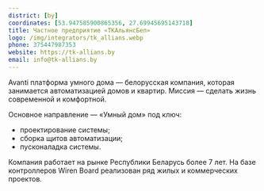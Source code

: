 ```yaml
---
district: [by]
coordinates: [53.947585900865356, 27.69945695143718]
title: Частное предприятие «ТКАльянсБел»
logo: /img/integrators/tk_allians.webp
phone: 375447987353
website: https://tk-allians.by
email: info@tk-allians.by
---
```


Avanti платформа умного дома — белорусская компания, которая занимается автоматизацией домов и квартир.
Миссия — сделать жизнь современной и комфортной.


Основное направление — «Умный дом» под ключ:
* проектирование системы;
* сборка щитов автоматизации;
* пусконаладка системы.

Компания работает на рынке Республики Беларусь более 7 лет.
На базе контроллеров Wiren Board реализован ряд жилых и коммерческих проектов.
